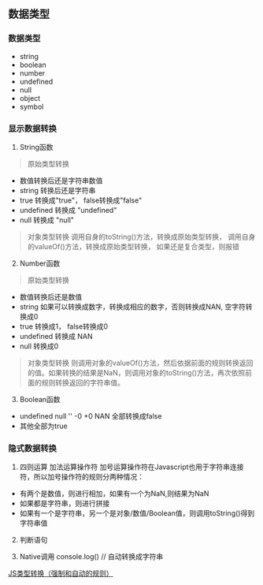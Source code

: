 ## 数据类型

### 数据类型
- string
- boolean
- number
- undefined
- null
- object
- symbol

### 显示数据转换

1. String函数
> 原始类型转换
- 数值转换后还是字符串数值
- string 转换后还是字符串
- true 转换成"true"， false转换成"false"
- undefined 转换成 "undefined"
- null 转换成 "null"
> 对象类型转换
调用自身的toString()方法，转换成原始类型转换，
调用自身的valueOf()方法，转换成原始类型转换，
如果还是复合类型，则报错

2. Number函数
> 原始类型转换
- 数值转换后还是数值
- string 如果可以转换成数字，转换成相应的数字，否则转换成NAN, 空字符转换成0
- true 转换成1， false转换成0
- undefined 转换成 NAN
- null 转换成0

> 对象类型转换
则调用对象的valueOf()方法，然后依据前面的规则转换返回的值。如果转换的结果是NaN，则调用对象的toString()方法，再次依照前面的规则转换返回的字符串值。

3. Boolean函数
- undefined null '' -0 +0 NAN 全部转换成false
- 其他全部为true

### 隐式数据转换

1. 四则运算
加法运算操作符 加号运算操作符在Javascript也用于字符串连接符，所以加号操作符的规则分两种情况：
- 有两个是数值，则进行相加，如果有一个为NaN,则结果为NaN
- 如果都是字符串，则进行拼接
- 如果有一个是字符串，另一个是对象/数值/Boolean值，则调用toString()得到字符串值
2. 判断语句

3. Native调用
console.log() // 自动转换成字符串

[JS类型转换（强制和自动的规则）](https://www.cnblogs.com/Juphy/p/7085197.html)